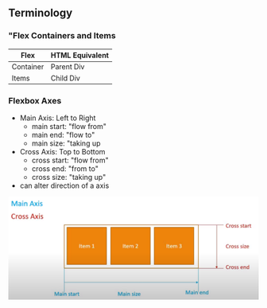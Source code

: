 ## Terminology

### "Flex Containers and Items

| Flex        | HTML Equivalent |
| -------     | ------------    |
| Container   | Parent Div      |
| Items       | Child Div       |

### Flexbox Axes

* Main Axis: Left to Right
  * main start: "flow from"
  * main end:  "flow to"
  * main size: "taking up
* Cross Axis: Top to Bottom
  * cross start: "flow from"
  * cross end: "from to"
  * cross size: "taking up"
* can alter direction of a axis

![Flexbox Axis](img/flexbox_axes.png)
